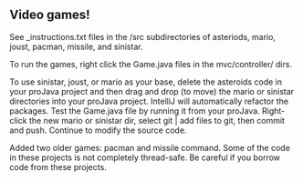 ## Video games!
See _instructions.txt files in the /src subdirectories of asteriods, mario, joust, pacman, missile, and sinistar.

To run the games, right click the Game.java files in the mvc/controller/ dirs.

To use sinistar, joust, or mario as your base, delete the asteroids code in your proJava project and then
 drag and drop (to move) the mario or sinistar directories into your proJava project. IntelliJ will 
 automatically refactor the packages. Test the Game.java file by running it from your proJava. Right-click the new mario or 
 sinistar dir, select git | add files to git, then commit and push. Continue to modify the source code.
 
Added two older games: pacman and missile command. Some of the code in these projects is not completely thread-safe. Be
careful if you borrow code from these projects.




